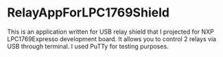 # RelayAppForLPC1769Shield
This is an application written for USB relay shield that I projected for NXP LPC1769Expresso development board. It allows you to control 2 relays via USB through terminal. I used PuTTy for testing purposes.
